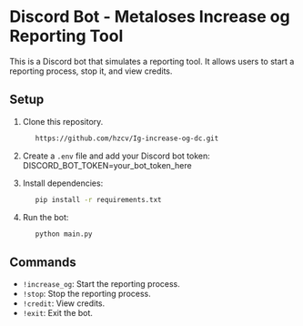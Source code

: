# Discord Bot - Metaloses Increase og Reporting Tool

This is a Discord bot that simulates a reporting tool. It allows users to start a reporting process, stop it, and view credits.

## Setup
1. Clone this repository.
   ```bash
      https://github.com/hzcv/Ig-increase-og-dc.git

2. Create a `.env` file and add your Discord bot token:
   DISCORD_BOT_TOKEN=your_bot_token_here

3. Install dependencies:
   ```bash
      pip install -r requirements.txt

4. Run the bot:
   ```bash
      python main.py

## Commands
- `!increase_og`: Start the reporting process.
- `!stop`: Stop the reporting process.
- `!credit`: View credits.
- `!exit`: Exit the bot.
